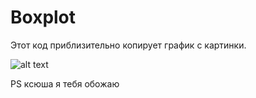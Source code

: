 # Boxplot
Этот код приблизительно копирует график с картинки.


![alt text](https://raw.githubusercontent.com/bakirillov/hse-dc-2020/220f6378e3f06f9e6626a06245cd0c5bea0e3e1e/homeworks/3/16.jpg)


PS
ксюша я тебя обожаю
